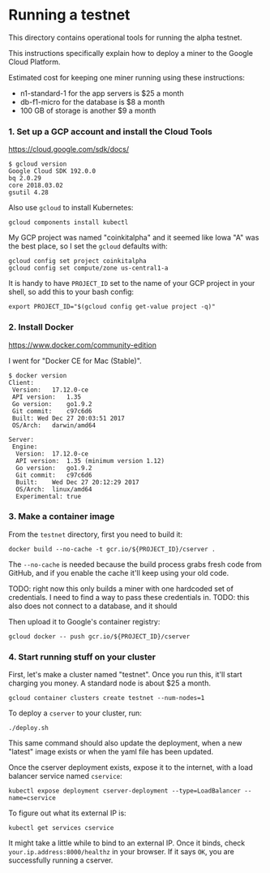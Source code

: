 # Running a testnet

This directory contains operational tools for running the alpha testnet.

This instructions specifically explain how to deploy a miner to the Google Cloud Platform.

Estimated cost for keeping one miner running using these instructions:
* n1-standard-1 for the app servers is $25 a month
* db-f1-micro for the database is $8 a month
* 100 GB of storage is another $9 a month

### 1. Set up a GCP account and install the Cloud Tools

https://cloud.google.com/sdk/docs/

```
$ gcloud version
Google Cloud SDK 192.0.0
bq 2.0.29
core 2018.03.02
gsutil 4.28
```

Also use `gcloud` to install Kubernetes:

```
gcloud components install kubectl
```

My GCP project was named "coinkitalpha" and it seemed like Iowa "A" was the best place, so
I set the `gcloud` defaults with:

```
gcloud config set project coinkitalpha
gcloud config set compute/zone us-central1-a
```

It is handy to have `PROJECT_ID` set to the name of your GCP project in your shell,
so add this to your bash config:

```
export PROJECT_ID="$(gcloud config get-value project -q)"
```

### 2. Install Docker

https://www.docker.com/community-edition

I went for "Docker CE for Mac (Stable)".

```
$ docker version
Client:
 Version:	17.12.0-ce
 API version:	1.35
 Go version:	go1.9.2
 Git commit:	c97c6d6
 Built:	Wed Dec 27 20:03:51 2017
 OS/Arch:	darwin/amd64

Server:
 Engine:
  Version:	17.12.0-ce
  API version:	1.35 (minimum version 1.12)
  Go version:	go1.9.2
  Git commit:	c97c6d6
  Built:	Wed Dec 27 20:12:29 2017
  OS/Arch:	linux/amd64
  Experimental:	true
```

### 3. Make a container image

From the `testnet` directory, first you need to build it:

```
docker build --no-cache -t gcr.io/${PROJECT_ID}/cserver .
```

The `--no-cache` is needed because the build process grabs fresh code from GitHub, and
if you enable the cache it'll keep using your old code.

TODO: right now this only builds a miner with one hardcoded set of credentials. I need
to find a way to pass these credentials in.
TODO: this also does not connect to a database, and it should

Then upload it to Google's container registry:

```
gcloud docker -- push gcr.io/${PROJECT_ID}/cserver
```

### 4. Start running stuff on your cluster

First, let's make a cluster named "testnet". Once you run this, it'll
start charging you money. A standard node is about $25 a month.

```
gcloud container clusters create testnet --num-nodes=1
```

To deploy a `cserver` to your cluster, run:

```
./deploy.sh
```

This same command should also update the deployment, when a new
"latest" image exists or when the yaml file has been updated.

Once the cserver deployment exists, expose it to the internet, with a
load balancer service named `cservice`:

```
kubectl expose deployment cserver-deployment --type=LoadBalancer --name=cservice
```

To figure out what its external IP is:

```
kubectl get services cservice
```

It might take a little while to bind to an external IP. Once it binds,
check `your.ip.address:8000/healthz` in your browser. If it says `OK`,
you are successfully running a cserver.